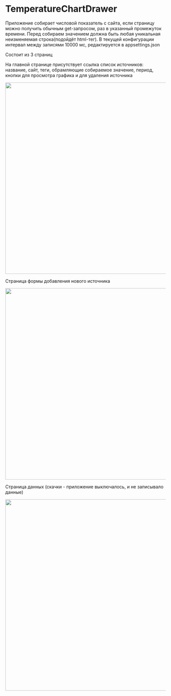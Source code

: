 # TemperatureChartDrawer

Приложение собирает числовой показатель с сайта, если страницу можно получить обычным get-запросом, раз в указанный промежуток времени.
Перед собираем значением должна быть любая уникальная неизменяемая строка(подойдёт html-тег).
В текущей конфигурации интервал между записями 10000 мс, редактируется в appsettings.json

Состоит из 3 страниц

На главной странице присутствует ссылка список источников: название, сайт, теги, обрамляющие собираемое значение, период, кнопки для просмотра графика и для удаления источника

<img src="https://user-images.githubusercontent.com/79642783/231136842-ca3c7dd9-0a79-44b9-8ee4-5f0929683419.png" width="600">

Страница формы добавления нового источника

<img src="https://github.com/AlexeevLeonid/TemperatureChartDrawer/assets/79642783/b973e37d-4379-44bd-bc5a-23c00a0db123" width="600">

Страница данных (скачки - приложение выключалось, и не записывало данные)

<img src="https://user-images.githubusercontent.com/79642783/231137088-f5ab9273-cd5a-445e-b944-70a42db22636.png" width="600">

